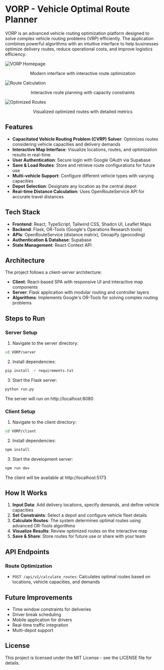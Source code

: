 # VORP - Vehicle Optimal Route Planner

VORP is an advanced vehicle routing optimization platform designed to solve complex vehicle routing problems (VRP) efficiently. The application combines powerful algorithms with an intuitive interface to help businesses optimize delivery routes, reduce operational costs, and improve logistics efficiency.

![VORP Homepage](https://github.com/yourusername/VORP/raw/main/screenshots/homepage.png)  
<p align="center">
  Modern interface with interactive route optimization
</p>

![Route Calculation](https://github.com/yourusername/VORP/raw/main/screenshots/route-planner.png)  
<p align="center">
  Interactive route planning with capacity constraints
</p>

![Optimized Routes](https://github.com/yourusername/VORP/raw/main/screenshots/optimized-routes.png)  
<p align="center">
  Visualized optimized routes with detailed metrics
</p>

## Features
- **Capacitated Vehicle Routing Problem (CVRP) Solver**: Optimizes routes considering vehicle capacities and delivery demands
- **Interactive Map Interface**: Visualize locations, routes, and optimization results in real-time
- **User Authentication**: Secure login with Google OAuth via Supabase
- **Save & Load Routes**: Store and retrieve route configurations for future use
- **Multi-vehicle Support**: Configure different vehicle types with varying capacities
- **Depot Selection**: Designate any location as the central depot
- **Real-time Distance Calculation**: Uses OpenRouteService API for accurate travel distances

## Tech Stack
- **Frontend**: React, TypeScript, Tailwind CSS, Shadcn UI, Leaflet Maps
- **Backend**: Flask, OR-Tools (Google's Operations Research tools)
- **APIs**: OpenRouteService (distance matrix), Geoapify (geocoding)
- **Authentication & Database**: Supabase
- **State Management**: React Context API

## Architecture
The project follows a client-server architecture:
- **Client**: React-based SPA with responsive UI and interactive map components
- **Server**: Flask application with modular routing and controller layers
- **Algorithms**: Implements Google's OR-Tools for solving complex routing problems

## Steps to Run

### Server Setup

1. Navigate to the server directory:
```bash
cd VORP/server
```

2. Install dependencies:
```bash
pip install -r requirements.txt
```

3. Start the Flask server:
```bash
python run.py
```
The server will run on http://localhost:8080

### Client Setup

1. Navigate to the client directory:
```bash
cd VORP/client
```

2. Install dependencies:
```bash
npm install
```

3. Start the development server:
```bash
npm run dev
```
The client will be available at http://localhost:5173

## How It Works

1. **Input Data**: Add delivery locations, specify demands, and define vehicle capacities
2. **Set Constraints**: Select a depot and configure vehicle fleet details
3. **Calculate Routes**: The system determines optimal routes using advanced OR-Tools algorithms
4. **Visualize Results**: Review optimized routes on the interactive map
5. **Save & Share**: Store routes for future use or share with your team

## API Endpoints

### Route Optimization
- `POST /api/v1/calculate_routes`: Calculates optimal routes based on locations, vehicle capacities, and demands

## Future Improvements
- Time window constraints for deliveries
- Driver break scheduling
- Mobile application for drivers
- Real-time traffic integration
- Multi-depot support

## License
This project is licensed under the MIT License - see the LICENSE file for details.




